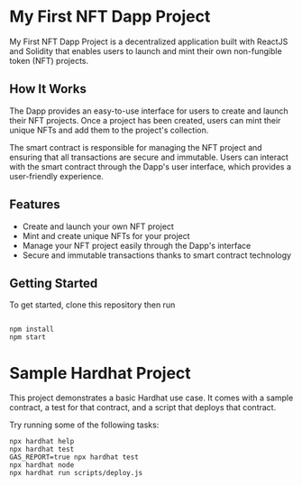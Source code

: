 # My First NFT Dapp Project

My First NFT Dapp Project is a decentralized application built with ReactJS and Solidity that enables users to launch and mint their own non-fungible token (NFT) projects. 

## How It Works 

The Dapp provides an easy-to-use interface for users to create and launch their NFT projects. Once a project has been created, users can mint their unique NFTs and add them to the project's collection. 

The smart contract is responsible for managing the NFT project and ensuring that all transactions are secure and immutable. Users can interact with the smart contract through the Dapp's user interface, which provides a user-friendly experience.

## Features

- Create and launch your own NFT project
- Mint and create unique NFTs for your project
- Manage your NFT project easily through the Dapp's interface 
- Secure and immutable transactions thanks to smart contract technology

## Getting Started

To get started, clone this repository then run 
```javscript 

npm install
npm start

```

# Sample Hardhat Project

This project demonstrates a basic Hardhat use case. It comes with a sample contract, a test for that contract, and a script that deploys that contract.

Try running some of the following tasks:

```shell
npx hardhat help
npx hardhat test
GAS_REPORT=true npx hardhat test
npx hardhat node
npx hardhat run scripts/deploy.js
```
